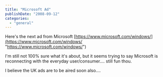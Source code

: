```yaml
---
title: "Microsoft Ad"
publishDate: "2008-09-12"
categories: 
  - "general"
---
```


Here's the next ad from Microsoft [https://www.microsoft.com/windows/](https://www.microsoft.com/windows/ "https://www.microsoft.com/windows/")

I'm still not 100% sure what it's about, but it seems trying to say Microsoft is reconnecting with the everyday user/consumer.... still fun thou.

I believe the UK ads are to be aired soon also....
